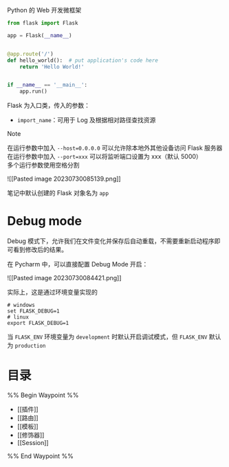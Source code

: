 
Python 的 Web 开发微框架

```python
from flask import Flask

app = Flask(__name__)


@app.route('/')
def hello_world():  # put application's code here
    return 'Hello World!'


if __name__ == '__main__':
    app.run()

```

Flask 为入口类，传入的参数：

* `import_name`：可用于 Log 及根据相对路径查找资源

> [!note]  
> 在运行参数中加入 `--host=0.0.0.0` 可以允许除本地外其他设备访问 Flask 服务器  
> 在运行参数中加入 `--port=xxx` 可以将监听端口设置为 xxx（默认 5000）  
> 多个运行参数使用空格分割
>
> ![[Pasted image 20230730085139.png]]

笔记中默认创建的 Flask 对象名为 `app`

# Debug mode

Debug 模式下，允许我们在文件变化并保存后自动重载，不需要重新启动程序即可看到修改后的结果。

在 Pycharm 中，可以直接配置 Debug Mode 开启：

![[Pasted image 20230730084421.png]]

实际上，这是通过环境变量实现的

```shell
# windows
set FLASK_DEBUG=1
# linux
export FLASK_DEBUG=1
```

当 `FLASK_ENV` 环境变量为 `development` 时默认开启调试模式，但 `FLASK_ENV` 默认为 `production`
# 目录

%% Begin Waypoint %%
- [[插件]]
- [[路由]]
- [[模板]]
- [[修饰器]]
- [[Session]]

%% End Waypoint %%